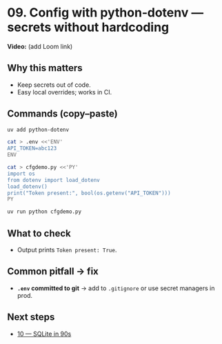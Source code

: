 # 09. Config with python‑dotenv — secrets without hardcoding

**Video:** (add Loom link)

## Why this matters
- Keep secrets out of code.
- Easy local overrides; works in CI.

## Commands (copy–paste)
```bash
uv add python-dotenv

cat > .env <<'ENV'
API_TOKEN=abc123
ENV

cat > cfgdemo.py <<'PY'
import os
from dotenv import load_dotenv
load_dotenv()
print("Token present:", bool(os.getenv("API_TOKEN")))
PY

uv run python cfgdemo.py
```

## What to check
- Output prints `Token present: True`.

## Common pitfall → fix
- **`.env` committed to git** → add to `.gitignore` or use secret managers in prod.

## Next steps
- [10 — SQLite in 90s](./10-sqlite-90s.md)
